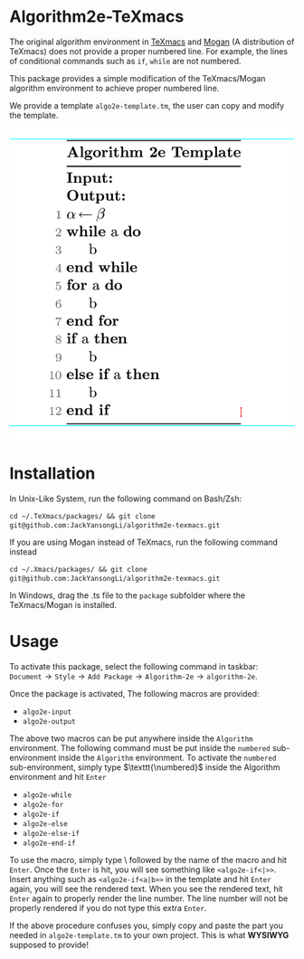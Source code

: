 # Algorithm2e-TeXmacs

The original algorithm environment in [TeXmacs](https://www.texmacs.org/tmweb/home/welcome.en.html) and [Mogan](https://mogan.app/) (A distribution of TeXmacs) does not provide a proper numbered line. For example, the lines of conditional commands such as $\texttt{if}$, $\texttt{while}$ are not numbered.

This package provides a simple modification of the TeXmacs/Mogan algorithm environment to achieve proper numbered line.

We provide a template $\texttt{algo2e-template.tm}$, the user can copy and modify the template. 

![Algorithm2e-TeXmacs](algo2e-template.png)

# Installation

In Unix-Like System, run the following command on Bash/Zsh:

```shell
cd ~/.TeXmacs/packages/ && git clone git@github.com:JackYansongLi/algorithm2e-texmacs.git
```

If you are using Mogan instead of TeXmacs, run the following command instead

```shell
cd ~/.Xmacs/packages/ && git clone git@github.com:JackYansongLi/algorithm2e-texmacs.git
```

In Windows, drag the .ts file to the $\texttt{package}$ subfolder where the TeXmacs/Mogan is installed.

# Usage

To activate this package, select the following command in taskbar: $\texttt{Document} \rightarrow \texttt{Style}\rightarrow \texttt{Add Package}\rightarrow \texttt{Algorithm-2e}\rightarrow \texttt{{algorithm-2e}}$.

Once the package is activated, The following macros are provided:

* $\texttt{algo2e-input}$
* $\texttt{algo2e-output}$

The above two macros can be put anywhere inside the $\texttt{Algorithm}$ environment. The following command must be put inside the $\texttt{numbered}$ sub-environment inside the $\texttt{Algorithm}$ environment. To activate the $\texttt{numbered}$ sub-environment, simply type $\texttt{\numbered}$ inside the Algorithm environment and hit $\texttt{Enter}$

* $\texttt{algo2e-while}$
* $\texttt{algo2e-for}$
* $\texttt{algo2e-if}$
* $\texttt{algo2e-else}$
* $\texttt{algo2e-else-if}$
* $\texttt{algo2e-end-if}$

To use the macro, simply type \ followed by the name of the macro and hit $\texttt{Enter}$. Once the $\texttt{Enter}$ is hit, you will see something like $\texttt{<algo2e-if<|>>}$. Insert anything such as $\texttt{<algo2e-if<a|b>>}$ in the template and hit $\texttt{Enter}$ again, you will see the rendered text. When you see the rendered text, hit $\texttt{Enter}$ again to properly render the line number. The line number will not be properly rendered if you do not type this extra $\texttt{Enter}$.

If the above procedure confuses you, simply copy and paste the part you needed in $\texttt{algo2e-template.tm}$ to your own project. This is what **WYSIWYG** supposed to provide!